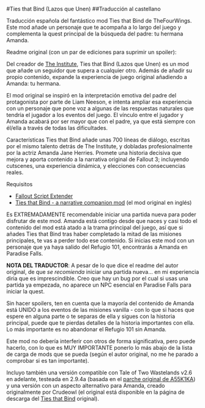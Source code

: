 #Ties that Bind (Lazos que Unen)
##Traducción al castellano

Traducción española del fantástico mod Ties that Bind de TheFourWings. Este mod añade un personaje que te acompaña a lo largo del juego y complementa la quest principal de la búsqueda del padre: tu hermana Amanda.


Readme original (con un par de ediciones para suprimir un spoiler):

Del creador de [The Institute](http://www.nexusmods.com/fallout3/mods/14449), Ties that Bind (Lazos que Unen) es un mod que añade un seguidor que supera a cualquier otro. Además de añadir su propio contenido, expande la experiencia de juego original añadiendo a Amanda: tu hermana.

El mod original se inspiró en la interpretación emotiva del padre del protagonista por parte de Liam Neeson, e intenta ampliar esa experiencia con un personaje que pone voz a algunas de las respuestas naturales que tendría el jugador a los eventos del juego. El vínculo entre el jugador y Amanda acabará por ser mayor que con el padre, ya que está siempre con él/ella a través de todas las dificultades.

Características
Ties that Bind añade unas 700 líneas de diálogo, escritas por el mismo talento detrás de The Institute, y dobladas profesionalmente por la actriz Amanda Jane Herries. Promete una historia decisiva que mejora y aporta contenido a la narrativa original de Fallout 3; incluyendo cutscenes, una experiencia dinámica, y elecciones con consecuencias reales.

Requisitos
- [Fallout Script Extender](http://fose.silverlock.org/)
- [Ties that Bind - a narrative companion mod](http://www.nexusmods.com/fallout3/mods/19941) (el mod original en inglés)

Es EXTREMADAMENTE recomendable iniciar una partida nueva para poder disfrutar de este mod. Amanda está contigo desde que naces y casi todo el contenido del mod está atado a la trama principal del juego, así que si añades Ties that Bind tras haber completado la mitad de las misiones principales, te vas a perder todo ese contenido. Si inicias este mod con un personaje que ya haya salido del Refugio 101, encontrarás a Amanda en Paradise Falls.

**NOTA DEL TRADUCTOR**: A pesar de lo que dice el readme del autor original, de que *se recomienda* iniciar una partida nueva... en mi experiencia diria que es imprescindible. Creo que hay un bug por el cual si usas una partida ya empezada, no aparece un NPC esencial en Paradise Falls para iniciar la quest.

Sin hacer spoilers, ten en cuenta que la mayoría del contenido de Amanda está UNIDO a los eventos de las misiones vanilla - con lo que si haces que espere en alguna parte o te separas de ella y sigues con la historia principal, puede que te pierdas detalles de la historia importantes con ella. Lo más importante es no abandonar el Refugio 101 sin Amanda.

Este mod no debería interferir con otros de forma significativa, pero puede hacerlo, con lo que es MUY IMPORTANTE ponerlo lo más abajo de la lista de carga de mods que se pueda (según el autor original, no me he parado a comprobar si es tan importante).

Incluyo también una versión compatible con Tale of Two Wastelands v2.6 en adelante, testeada en 2.9.4a (basada en el [parche original de A55K1KA](https://taleoftwowastelands.com/content/ties-bind-follower-mod-conversion)) y una versión con un aspecto alternativo para Amanda, creado originalmente por Crudeowl (el original está disponible en la página de descarga del [Ties that Bind](http://www.nexusmods.com/fallout3/mods/19941) original).